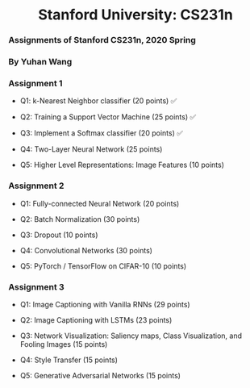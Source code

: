 <h1 align="center"> Stanford University: CS231n </h1>

### Assignments of Stanford CS231n, 2020 Spring
### By Yuhan Wang

### Assignment 1

* Q1: k-Nearest Neighbor classifier (20 points) ✅

* Q2: Training a Support Vector Machine (25 points) ✅

* Q3: Implement a Softmax classifier (20 points) ✅

* Q4: Two-Layer Neural Network (25 points)

* Q5: Higher Level Representations: Image Features (10 points)

### Assignment 2

* Q1: Fully-connected Neural Network (20 points)

* Q2: Batch Normalization (30 points)

* Q3: Dropout (10 points)

* Q4: Convolutional Networks (30 points)

* Q5: PyTorch / TensorFlow on CIFAR-10 (10 points)

### Assignment 3

* Q1: Image Captioning with Vanilla RNNs (29 points)

* Q2: Image Captioning with LSTMs (23 points)

* Q3: Network Visualization: Saliency maps, Class Visualization, and Fooling Images (15 points)

* Q4: Style Transfer (15 points)

* Q5: Generative Adversarial Networks (15 points)
